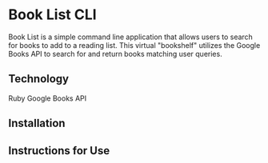 # Book List CLI
Book List is a simple command line application that allows users to search for books to add to a reading list. This virtual "bookshelf" utilizes the Google Books API to search for and return books matching user queries.


## Technology
Ruby
Google Books API

## Installation


## Instructions for Use


